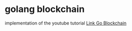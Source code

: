 # golang blockchain

implementation of the youtube tutorial [Link Go Blockchain](https://www.youtube.com/playlist?list=PLJbE2Yu2zumC5QE39TQHBLYJDB2gfFE5Q)
